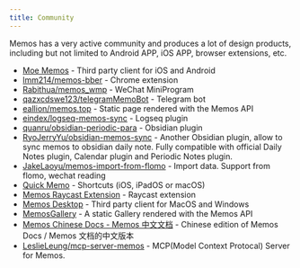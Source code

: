 ```yaml
---
title: Community
---
```


Memos has a very active community and produces a lot of design products, including but not limited to Android APP, iOS APP, browser extensions, etc.

- [Moe Memos](https://memos.moe/) - Third party client for iOS and Android
- [lmm214/memos-bber](https://github.com/lmm214/memos-bber) - Chrome extension
- [Rabithua/memos_wmp](https://github.com/Rabithua/memos_wmp) - WeChat MiniProgram
- [qazxcdswe123/telegramMemoBot](https://github.com/qazxcdswe123/telegramMemoBot) - Telegram bot
- [eallion/memos.top](https://github.com/eallion/memos.top) - Static page rendered with the Memos API
- [eindex/logseq-memos-sync](https://github.com/EINDEX/logseq-memos-sync) - Logseq plugin
- [quanru/obsidian-periodic-para](https://github.com/quanru/obsidian-periodic-para#daily-record) - Obsidian plugin
- [RyoJerryYu/obsidian-memos-sync](https://github.com/RyoJerryYu/obsidian-memos-sync) - Another Obsidian plugin, allow to sync memos to obsidian daily note. Fully compatible with official Daily Notes plugin, Calendar plugin and Periodic Notes plugin.
- [JakeLaoyu/memos-import-from-flomo](https://github.com/JakeLaoyu/memos-import-from-flomo) - Import data. Support from flomo, wechat reading
- [Quick Memo](https://www.icloud.com/shortcuts/1eaef307112843ed9f91d256f5ee7ad9) - Shortcuts (iOS, iPadOS or macOS)
- [Memos Raycast Extension](https://www.raycast.com/JakeYu/memos) - Raycast extension
- [Memos Desktop](https://github.com/xudaolong/memos-desktop) - Third party client for MacOS and Windows
- [MemosGallery](https://github.com/BarryYangi/MemosGallery) - A static Gallery rendered with the Memos API
- [Memos Chinese Docs - Memos 中文文档](https://thebestxt.cc/documents/memos/?from=official_website) - Chinese edition of Memos Docs / Memos 文档的中文版本
- [LeslieLeung/mcp-server-memos](https://github.com/LeslieLeung/mcp-server-memos) - MCP(Model Context Protocal) Server for Memos.
